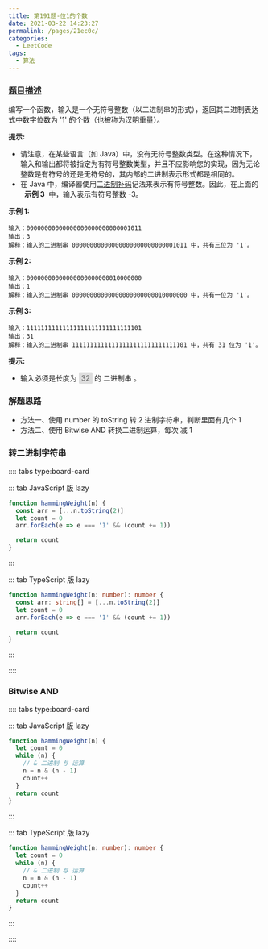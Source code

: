 ```yaml
---
title: 第191题-位1的个数
date: 2021-03-22 14:23:27
permalink: /pages/21ec0c/
categories:
  - LeetCode
tags:
  - 算法
---
```


### [题目描述](https://leetcode-cn.com/problems/number-of-1-bits/)

编写一个函数，输入是一个无符号整数（以二进制串的形式），返回其二进制表达式中数字位数为 '1' 的个数（也被称为[汉明重量](https://baike.baidu.com/item/%E6%B1%89%E6%98%8E%E9%87%8D%E9%87%8F)）。

**提示:**

- 请注意，在某些语言（如 Java）中，没有无符号整数类型。在这种情况下，输入和输出都将被指定为有符号整数类型，并且不应影响您的实现，因为无论整数是有符号的还是无符号的，其内部的二进制表示形式都是相同的。
- 在 Java 中，编译器使用[二进制补码](https://baike.baidu.com/item/%E8%A1%A5%E7%A0%81/6854613?fromtitle=%E4%BA%8C%E8%BF%9B%E5%88%B6%E8%A1%A5%E7%A0%81&fromid=5295284)记法来表示有符号整数。因此，在上面的   **示例 3**  中，输入表示有符号整数 -3。

<!-- more -->

**示例 1:**

```
输入：00000000000000000000000000001011
输出：3
解释：输入的二进制串 00000000000000000000000000001011 中，共有三位为 '1'。
```

**示例 2:**

```
输入：00000000000000000000000010000000
输出：1
解释：输入的二进制串 00000000000000000000000010000000 中，共有一位为 '1'。
```

**示例 3:**

```
输入：11111111111111111111111111111101
输出：31
解释：输入的二进制串 11111111111111111111111111111101 中，共有 31 位为 '1'。
```

**提示:**

- 输入必须是长度为 <span style="background: #ddd; color: #666; padding: 3px 5px; border-radius: 2px;">32</span> 的 二进制串 。

### 解题思路

- 方法一、使用 number 的 toString 转 2 进制字符串，判断里面有几个 1
- 方法二、使用 Bitwise AND 转换二进制运算，每次 减 1

### 转二进制字符串

:::: tabs type:board-card

::: tab JavaScript 版 lazy

```JavaScript
function hammingWeight(n) {
  const arr = [...n.toString(2)]
  let count = 0
  arr.forEach(e => e === '1' && (count += 1))

  return count
}
```

:::

::: tab TypeScript 版 lazy

```TypeScript
function hammingWeight(n: number): number {
  const arr: string[] = [...n.toString(2)]
  let count = 0
  arr.forEach(e => e === '1' && (count += 1))

  return count
}
```

:::

::::

### Bitwise AND

:::: tabs type:board-card

::: tab JavaScript 版 lazy

```JavaScript
function hammingWeight(n) {
  let count = 0
  while (n) {
    // & 二进制 与 运算
    n = n & (n - 1)
    count++
  }
  return count
}
```

:::

::: tab TypeScript 版 lazy

```TypeScript
function hammingWeight(n: number): number {
  let count = 0
  while (n) {
    // & 二进制 与 运算
    n = n & (n - 1)
    count++
  }
  return count
}
```

:::

::::

